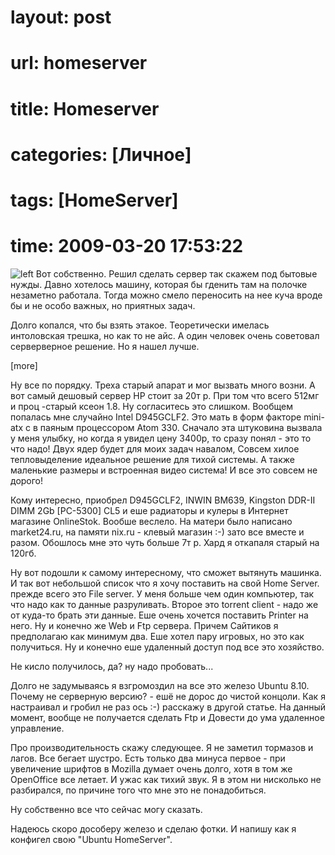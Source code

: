 # layout: post
# url: homeserver
# title: Homeserver
# categories: [Личное]
# tags: [HomeServer]
# time: 2009-03-20 17:53:22

![left](~home-server.jpg)
Вот собственно. Решил сделать сервер так скажем под бытовые нужды. Давно хотелось машину, которая бы гденить там на полочке незаметно работала. Тогда можно смело переносить на нее куча вроде бы и не особо важных, но приятных задач.

Долго копался, что бы взять этакое. Теоретически имелась интоловская трешка, но как то не айс. А один человек очень советовал серверверное решение. Но я нашел лучше.

[more]

Ну все по порядку. Треха старый апарат и мог вызвать много возни. А вот самый дешовый сервер HP стоит за 20т р. При том что всего 512мг и проц -старый ксеон 1.8. Ну согласитесь это слишком. Вообщем попалась мне случайно Intel D945GCLF2. Это мать в форм факторе mini-atx с в паяным процессором Atom 330. Сначало эта штуковина вызвала у меня улыбку, но когда я увидел цену 3400р, то сразу понял - это то что надо! Двух ядер будет для моих задач навалом, Совсем хилое тепловыделение идеальное решение для тихой системы. А также маленькие размеры и встроенная видео система! И все это совсем не дорого!

Кому интересно, приобрел D945GCLF2, INWIN BM639, Kingston DDR-II DIMM 2Gb [PC-5300] CL5 и еше радиаторы и кулеры в Интернет магазине OnlineStok. Вообше веслело. На матери было написано market24.ru, на памяти nix.ru - клевый магазин :-) зато все вместе и разом. Обошлось мне это чуть больше 7т р. Хард я откапаля старый на 120гб.

Ну вот подошли к самому интересному, что сможет вытянуть машинка. И так вот небольшой список что я хочу поставить на свой Home Server. прежде всего это File server. У меня больше чем один компьютер, так что надо как то данные разруливать. Второе это torrent client - надо же от куда-то брать эти данные. Еше очень хочется поставить Printer на него. Ну и конечно же Web и Ftp сервера. Причем Сайтиков я предполагаю как минимум два. Еше хотел пару игровых, но это как получиться. Ну и конечно еше удаленный доступ под все это хозяйство.

Не кисло получилось, да? ну надо пробовать...

Долго не задумываясь я взгромоздил на все это железо Ubuntu 8.10. Почему не серверную версию? - ешё не дорос до чистой концоли. Как я настраивал и гробил не раз ось :-) расскажу в другой статье. На данный момент, вообще не получается сделать Ftp и Довести до ума удаленное управление.

Про производительность скажу следующее. Я не заметил тормазов и лагов. Все бегает шустро. Есть только два минуса первое - при увеличение шрифтов в Mozilla думает очень долго, хотя в том же ОpenОffice все летает. И ужас как тихий звук. Я в этом ни нисколько не разбирался, по причине того что мне это не понадобиться.

Ну собственно все что сейчас могу сказать.

Надеюсь скоро дособеру железо и сделаю фотки. И напишу как я конфигел свою "Ubuntu HomeServer".
